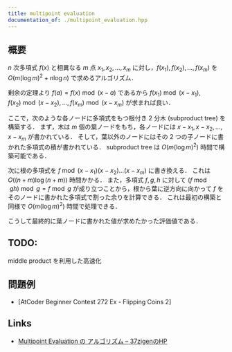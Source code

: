 ```yaml
---
title: multipoint evaluation
documentation_of: ./multipoint_evaluation.hpp
---
```


## 概要
$n$ 次多項式 $f(x)$ と相異なる $m$ 点 $x_1, x_2, \dots , x_m$ に対し，$f(x_1), f(x_2), \dots , f(x_m)$ を $O(m (\log m)^2 + n \log n)$ で求めるアルゴリズム．

剰余の定理より $f(a) = f(x) \bmod (x - a)$ であるから $f(x_1) \bmod (x - x_1), f(x_2) \bmod (x - x_2), \dots , f(x_m) \bmod (x - x_m)$ が求まれば良い．

ここで，次のような各ノードに多項式をもつ根付き 2 分木 (subproduct tree) を構築する．
まず，木は $m$ 個の葉ノードをもち，各ノードには $x - x_1, x - x_2, \dots , x - x_m$ が書かれている．
そして，葉以外のノードにはその 2 つの子ノードに書かれた多項式の積が書かれている．
subproduct tree は $O(m (\log m)^2)$ 時間で構築可能である．

次に根の多項式を $f \bmod (x - x_1) (x - x_2) \dots (x - x_m)$ に書き換える．
これは $O((n + m) \log (n + m))$ 時間かかる．
また，多項式 $f, g, h$ に対して $(f \bmod g h) \bmod g = f \bmod g$ が成り立つことから，根から葉に逆方向に向かって $f$ をそのノードに書かれた多項式で割った余りを計算できる．
これは最初の構築と同様で $O(m (\log m)^2)$ 時間で処理できる．

こうして最終的に葉ノードに書かれた値が求めたかった評価値である．

## TODO:
middle product を利用した高速化

## 問題例
- [AtCoder Beginner Contest 272 Ex - Flipping Coins 2]

## Links
- [Multipoint Evaluation の アルゴリズム – 37zigenのHP](https://37zigen.com/multipoint-evaluation/)
